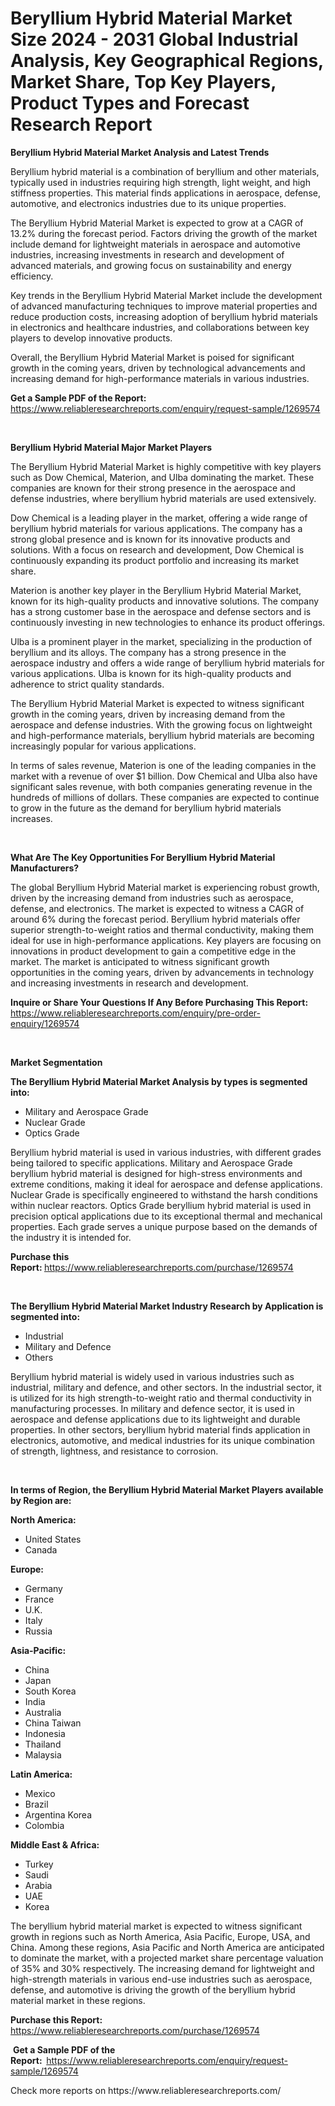 <p><h1>Beryllium Hybrid Material Market Size 2024 - 2031 Global Industrial Analysis, Key Geographical Regions, Market Share, Top Key Players, Product Types and Forecast Research Report</h1></p><p><strong>Beryllium Hybrid Material Market Analysis and Latest Trends</strong></p>
<p><p>Beryllium hybrid material is a combination of beryllium and other materials, typically used in industries requiring high strength, light weight, and high stiffness properties. This material finds applications in aerospace, defense, automotive, and electronics industries due to its unique properties.</p><p>The Beryllium Hybrid Material Market is expected to grow at a CAGR of 13.2% during the forecast period. Factors driving the growth of the market include demand for lightweight materials in aerospace and automotive industries, increasing investments in research and development of advanced materials, and growing focus on sustainability and energy efficiency.</p><p>Key trends in the Beryllium Hybrid Material Market include the development of advanced manufacturing techniques to improve material properties and reduce production costs, increasing adoption of beryllium hybrid materials in electronics and healthcare industries, and collaborations between key players to develop innovative products.</p><p>Overall, the Beryllium Hybrid Material Market is poised for significant growth in the coming years, driven by technological advancements and increasing demand for high-performance materials in various industries.</p></p>
<p><strong>Get a Sample PDF of the Report:&nbsp;</strong> <a href="https://www.reliableresearchreports.com/enquiry/request-sample/1269574">https://www.reliableresearchreports.com/enquiry/request-sample/1269574</a></p>
<p>&nbsp;</p>
<p><strong>Beryllium Hybrid Material Major Market Players</strong></p>
<p><p>The Beryllium Hybrid Material Market is highly competitive with key players such as Dow Chemical, Materion, and Ulba dominating the market. These companies are known for their strong presence in the aerospace and defense industries, where beryllium hybrid materials are used extensively.</p><p>Dow Chemical is a leading player in the market, offering a wide range of beryllium hybrid materials for various applications. The company has a strong global presence and is known for its innovative products and solutions. With a focus on research and development, Dow Chemical is continuously expanding its product portfolio and increasing its market share.</p><p>Materion is another key player in the Beryllium Hybrid Material Market, known for its high-quality products and innovative solutions. The company has a strong customer base in the aerospace and defense sectors and is continuously investing in new technologies to enhance its product offerings.</p><p>Ulba is a prominent player in the market, specializing in the production of beryllium and its alloys. The company has a strong presence in the aerospace industry and offers a wide range of beryllium hybrid materials for various applications. Ulba is known for its high-quality products and adherence to strict quality standards.</p><p>The Beryllium Hybrid Material Market is expected to witness significant growth in the coming years, driven by increasing demand from the aerospace and defense industries. With the growing focus on lightweight and high-performance materials, beryllium hybrid materials are becoming increasingly popular for various applications.</p><p>In terms of sales revenue, Materion is one of the leading companies in the market with a revenue of over $1 billion. Dow Chemical and Ulba also have significant sales revenue, with both companies generating revenue in the hundreds of millions of dollars. These companies are expected to continue to grow in the future as the demand for beryllium hybrid materials increases.</p></p>
<p>&nbsp;</p>
<p><strong>What Are The Key Opportunities For Beryllium Hybrid Material Manufacturers?</strong></p>
<p><p>The global Beryllium Hybrid Material market is experiencing robust growth, driven by the increasing demand from industries such as aerospace, defense, and electronics. The market is expected to witness a CAGR of around 6% during the forecast period. Beryllium hybrid materials offer superior strength-to-weight ratios and thermal conductivity, making them ideal for use in high-performance applications. Key players are focusing on innovations in product development to gain a competitive edge in the market. The market is anticipated to witness significant growth opportunities in the coming years, driven by advancements in technology and increasing investments in research and development.</p></p>
<p><strong>Inquire or Share Your Questions If Any Before Purchasing This Report:</strong> <a href="https://www.reliableresearchreports.com/enquiry/pre-order-enquiry/1269574">https://www.reliableresearchreports.com/enquiry/pre-order-enquiry/1269574</a></p>
<p>&nbsp;</p>
<p><strong>Market Segmentation</strong></p>
<p><strong>The Beryllium Hybrid Material Market Analysis by types is segmented into:</strong></p>
<p><ul><li>Military and Aerospace Grade</li><li>Nuclear Grade</li><li>Optics Grade</li></ul></p>
<p><p>Beryllium hybrid material is used in various industries, with different grades being tailored to specific applications. Military and Aerospace Grade beryllium hybrid material is designed for high-stress environments and extreme conditions, making it ideal for aerospace and defense applications. Nuclear Grade is specifically engineered to withstand the harsh conditions within nuclear reactors. Optics Grade beryllium hybrid material is used in precision optical applications due to its exceptional thermal and mechanical properties. Each grade serves a unique purpose based on the demands of the industry it is intended for.</p></p>
<p><strong>Purchase this Report:&nbsp;</strong><a href="https://www.reliableresearchreports.com/purchase/1269574">https://www.reliableresearchreports.com/purchase/1269574</a></p>
<p>&nbsp;</p>
<p><strong>The Beryllium Hybrid Material Market Industry Research by Application is segmented into:</strong></p>
<p><ul><li>Industrial</li><li>Military and Defence</li><li>Others</li></ul></p>
<p><p>Beryllium hybrid material is widely used in various industries such as industrial, military and defence, and other sectors. In the industrial sector, it is utilized for its high strength-to-weight ratio and thermal conductivity in manufacturing processes. In military and defence sector, it is used in aerospace and defense applications due to its lightweight and durable properties. In other sectors, beryllium hybrid material finds application in electronics, automotive, and medical industries for its unique combination of strength, lightness, and resistance to corrosion.</p></p>
<p>&nbsp;</p>
<p><strong>In terms of Region, the Beryllium Hybrid Material Market Players available by Region are:</strong></p>
<p>
    <p> <strong> North America: </strong>
        <ul>
            <li>United States</li>
            <li>Canada</li>
        </ul>
        </p> 
    <p> <strong> Europe: </strong>
        <ul>
            <li>Germany</li>
            <li>France</li>
            <li>U.K.</li>
            <li>Italy</li>
            <li>Russia</li>
        </ul>
        </p> 
    <p> <strong> Asia-Pacific: </strong>
        <ul>
            <li>China</li>
            <li>Japan</li>
            <li>South Korea</li>
            <li>India</li>
            <li>Australia</li>
            <li>China Taiwan</li>
            <li>Indonesia</li>
            <li>Thailand</li>
            <li>Malaysia</li>
        </ul>
        </p> 
    <p> <strong> Latin America: </strong>
        <ul>
            <li>Mexico</li>
            <li>Brazil</li>
            <li>Argentina Korea</li>
            <li>Colombia</li>
        </ul>
        </p> 
    <p> <strong> Middle East & Africa: </strong>
        <ul>
            <li>Turkey</li>
            <li>Saudi</li>
            <li>Arabia</li>
            <li>UAE</li>
            <li>Korea</li>
        </ul>
    </p>
    </p>
<p><p>The beryllium hybrid material market is expected to witness significant growth in regions such as North America, Asia Pacific, Europe, USA, and China. Among these regions, Asia Pacific and North America are anticipated to dominate the market, with a projected market share percentage valuation of 35% and 30% respectively. The increasing demand for lightweight and high-strength materials in various end-use industries such as aerospace, defense, and automotive is driving the growth of the beryllium hybrid material market in these regions.</p></p>
<p><strong>Purchase this Report: </strong><a href="https://www.reliableresearchreports.com/purchase/1269574">https://www.reliableresearchreports.com/purchase/1269574</a></p>
<p>&nbsp;<strong>Get a Sample PDF of the Report:&nbsp;&nbsp;</strong><a href="https://www.reliableresearchreports.com/enquiry/request-sample/1269574">https://www.reliableresearchreports.com/enquiry/request-sample/1269574</a></p>
<p><strong></strong></p>
<p>Check more reports on https://www.reliableresearchreports.com/</p>